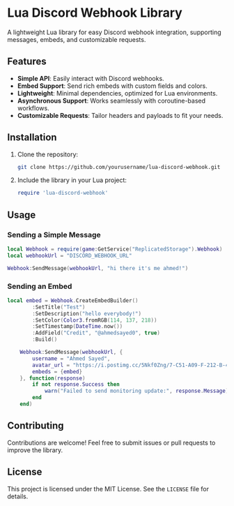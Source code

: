 # Lua Discord Webhook Library

A lightweight Lua library for easy Discord webhook integration, supporting messages, embeds, and customizable requests.

## Features

- **Simple API**: Easily interact with Discord webhooks.
- **Embed Support**: Send rich embeds with custom fields and colors.
- **Lightweight**: Minimal dependencies, optimized for Lua environments.
- **Asynchronous Support**: Works seamlessly with coroutine-based workflows.
- **Customizable Requests**: Tailor headers and payloads to fit your needs.

## Installation

1. Clone the repository:
   ```bash
   git clone https://github.com/yourusername/lua-discord-webhook.git
   ```
2. Include the library in your Lua project:
   ```lua
   require 'lua-discord-webhook'
   ```

## Usage

### Sending a Simple Message
```lua
local Webhook = require(game:GetService("ReplicatedStorage").Webhook)
local webhookUrl = "DISCORD_WEBHOOK_URL"

Webhook:SendMessage(webhookUrl, "hi there it's me ahmed!")
```

### Sending an Embed
```lua
local embed = Webhook.CreateEmbedBuilder()
		:SetTitle("Test")
		:SetDescription("hello everybody!")
		:SetColor(Color3.fromRGB(114, 137, 218))
		:SetTimestamp(DateTime.now())
		:AddField("Credit", "@ahmedsayed0", true)
		:Build()

	Webhook:SendMessage(webhookUrl, {
		username = "Ahmed Sayed",
		avatar_url = "https://i.postimg.cc/5Nkf0Zng/7-C51-A09-F-212-B-4751-BC5-C-943-C26-AFEC48.jpg",
		embeds = {embed}
	}, function(response)
		if not response.Success then
			warn("Failed to send monitoring update:", response.Message)
		end
	end)
```

## Contributing

Contributions are welcome! Feel free to submit issues or pull requests to improve the library.

## License

This project is licensed under the MIT License. See the `LICENSE` file for details.
